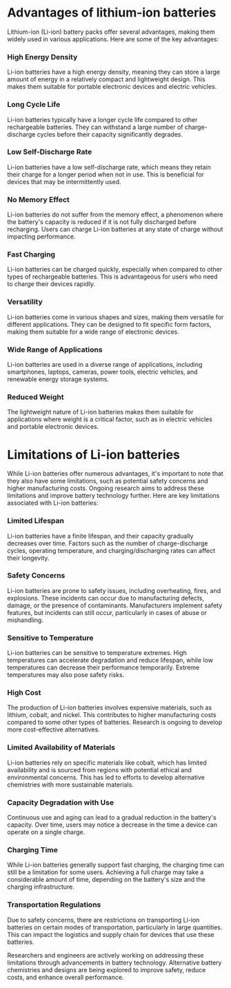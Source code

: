 # Advantages of lithium-ion batteries

Lithium-ion (Li-ion) battery packs offer several advantages, making them widely used in various applications. Here are some of the key advantages:

### High Energy Density

Li-ion batteries have a high energy density, meaning they can store a large amount of energy in a relatively compact and lightweight design. This makes them suitable for portable electronic devices and electric vehicles.

### Long Cycle Life

Li-ion batteries typically have a longer cycle life compared to other rechargeable batteries. They can withstand a large number of charge-discharge cycles before their capacity significantly degrades.

### Low Self-Discharge Rate

Li-ion batteries have a low self-discharge rate, which means they retain their charge for a longer period when not in use. This is beneficial for devices that may be intermittently used.

### No Memory Effect

Li-ion batteries do not suffer from the memory effect, a phenomenon where the battery's capacity is reduced if it is not fully discharged before recharging. Users can charge Li-ion batteries at any state of charge without impacting performance.

### Fast Charging

Li-ion batteries can be charged quickly, especially when compared to other types of rechargeable batteries. This is advantageous for users who need to charge their devices rapidly.

### Versatility

Li-ion batteries come in various shapes and sizes, making them versatile for different applications. They can be designed to fit specific form factors, making them suitable for a wide range of electronic devices.

### Wide Range of Applications

Li-ion batteries are used in a diverse range of applications, including smartphones, laptops, cameras, power tools, electric vehicles, and renewable energy storage systems.

### Reduced Weight

The lightweight nature of Li-ion batteries makes them suitable for applications where weight is a critical factor, such as in electric vehicles and portable electronic devices.

# Limitations of Li-ion batteries

While Li-ion batteries offer numerous advantages, it's important to note that they also have some limitations, such as potential safety concerns and higher manufacturing costs. Ongoing research aims to address these limitations and improve battery technology further. Here are key limitations associated with Li-ion batteries:

### Limited Lifespan

Li-ion batteries have a finite lifespan, and their capacity gradually decreases over time. Factors such as the number of charge-discharge cycles, operating temperature, and charging/discharging rates can affect their longevity.

### Safety Concerns

Li-ion batteries are prone to safety issues, including overheating, fires, and explosions. These incidents can occur due to manufacturing defects, damage, or the presence of contaminants. Manufacturers implement safety features, but incidents can still occur, particularly in cases of abuse or mishandling.

### Sensitive to Temperature

Li-ion batteries can be sensitive to temperature extremes. High temperatures can accelerate degradation and reduce lifespan, while low temperatures can decrease their performance temporarily. Extreme temperatures may also pose safety risks.

### High Cost

The production of Li-ion batteries involves expensive materials, such as lithium, cobalt, and nickel. This contributes to higher manufacturing costs compared to some other types of batteries. Research is ongoing to develop more cost-effective alternatives.

### Limited Availability of Materials

Li-ion batteries rely on specific materials like cobalt, which has limited availability and is sourced from regions with potential ethical and environmental concerns. This has led to efforts to develop alternative chemistries with more sustainable materials.

### Capacity Degradation with Use

Continuous use and aging can lead to a gradual reduction in the battery's capacity. Over time, users may notice a decrease in the time a device can operate on a single charge.

### Charging Time

While Li-ion batteries generally support fast charging, the charging time can still be a limitation for some users. Achieving a full charge may take a considerable amount of time, depending on the battery's size and the charging infrastructure.

### Transportation Regulations

Due to safety concerns, there are restrictions on transporting Li-ion batteries on certain modes of transportation, particularly in large quantities. This can impact the logistics and supply chain for devices that use these batteries.

Researchers and engineers are actively working on addressing these limitations through advancements in battery technology. Alternative battery chemistries and designs are being explored to improve safety, reduce costs, and enhance overall performance.